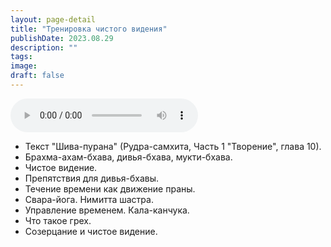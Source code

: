 ```yaml
---
layout: page-detail
title: "Тренировка чистого видения"
publishDate: 2023.08.29
description: ""
tags:
image:
draft: false
---
```


<audio title="2023.08.29 - Тренировка чистого видения.mp3" src="/upload/iblock/3dd/vr645xcngpng0aresvoql322tov2m2v0.mp3" controls=""></audio>

* Текст "Шива-пурана" (Рудра-самхита, Часть 1 "Творение", глава 10).
* Брахма-ахам-бхава, дивья-бхава, мукти-бхава.
* Чистое видение.
* Препятствия для дивья-бхавы.
* Течение времени как движение праны.
* Свара-йога. Нимитта шастра.
* Управление временем. Кала-канчука.
* Что такое грех.
* Созерцание и чистое видение.

  
